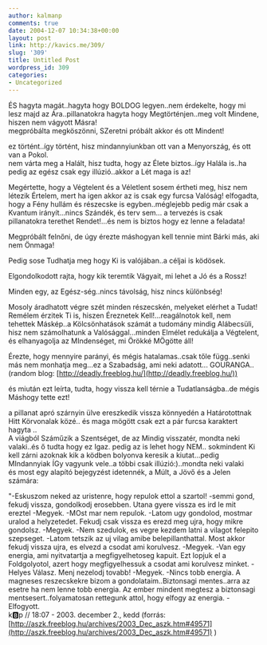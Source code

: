 ```yaml
---
author: kalmanp
comments: true
date: 2004-12-07 10:34:38+00:00
layout: post
link: http://kavics.me/309/
slug: '309'
title: Untitled Post
wordpress_id: 309
categories:
- Uncategorized
---
```


ÉS hagyta magát..hagyta hogy BOLDOG legyen..nem érdekelte, hogy mi lesz majd az Ára..pillanatokra hagyta hogy Megtörténjen..meg volt Mindene, hiszen nem vágyott Másra!  
megpróbálta megköszönni, SZeretni próbált akkor és ott Mindent!




ez történt..így történt, hisz mindannyiunkban ott van a Menyország, és ott van a Pokol.  
nem várta meg a Halált, hisz tudta, hogy az Élete biztos..így Halála is..ha pedig az egész csak egy illúzió..akkor a Lét maga is az!




Megértette, hogy a Végtelent és a Véletlent sosem értheti meg, hisz nem létezik Értelem, mert ha igen akkor az is csak egy furcsa Valóság! elfogadta, hogy a Fény hullám és részecske is egyben..méglejebb pedig már csak a Kvantum irányít...nincs Szándék, és terv sem... a tervezés is csak pillanatokra terethet Rendet!...és nem is biztos hogy ez lenne a feladata!




Megpróbált felnőni, de úgy érezte máshogyan kell tennie mint Bárki más, aki nem Önmaga!




Pedig sose Tudhatja meg hogy Ki is valójában..a céljai is ködösek.




Elgondolkodott rajta, hogy kik teremtik Vágyait, mi lehet a Jó és a Rossz!




Minden egy, az Egész-ség..nincs távolság, hisz nincs különbség!




Mosoly áradhatott végre szét minden részecskén, melyeket elérhet a Tudat! Remélem érzitek Ti is, hiszen Éreznetek Kell!...reagálnotok kell, nem tehettek Máskép..a Kölcsönhatások számát a tudomány mindig Alábecsüli, hisz nem számolhatunk a Valósággal...minden Elmélet redukálja a Végtelent, és elhanyagolja az MIndenséget, mi Örökké MÖgötte áll!




Érezte, hogy mennyire parányi, és mégis hatalamas..csak tőle függ..senki más nem monhatja meg...ez a Szabadság, ami neki adatott... GOURANGA..(random blog: [http://deadly.freeblog.hu/](http://deadly.freeblog.hu/))




és miután ezt leírta, tudta, hogy vissza kell térnie a Tudatlanságba..de mégis Máshogy tette ezt!




a pillanat apró szárnyin ülve ereszkedik vissza könnyedén a Határotottnak Hitt  Körvonalak közé.. és maga mögött csak ezt a pár furcsa karaktert hagyta ..   
A viágból Száműzik a Szentséget, de az Mindig visszatér, mondta neki valaki..és ő tudta hogy ez Igaz. pedig az is lehet hogy NEM.. sokmindent Ki kell zárni azoknak kik a ködben bolyonva keresik a kiutat...pedig MIndannyiak ÍGy vagyunk vele..a többi csak illúzió:)..mondta neki valaki  
és most egy alapító bejegyzést idetennék, a Múlt, a Jövő és a Jelen számára:




"-Eskuszom neked az uristenre, hogy repulok ettol a szartol! -semmi gond, fekudj vissza, gondolkodj erosebben. Utana gyere vissza es ird le mit ereztel -Megyek. -MOst mar nem repulok. -Latom ugy gondolod, mostmar uralod a helyzetedet. Fekudj csak vissza es erezd meg ujra, hogy mikre gondolsz. -Megyek. -Nem szedulok, es vegre kezdem latni a vilagot felepito szepseget. -Latom tetszik az uj vilag amibe belepillanthattal. Most akkor fekudj vissza ujra, es elvezd a csodat ami korulvesz. -Megyek. -Van egy energia, ami nyitvatartja a megfigyelhetoseg kapuit. Ezt lopjuk el a Foldgolyotol, azert hogy megfigyelhessuk a csodat ami korulvesz minket. -Helyes Válasz. Menj nezelodj tovabb! -Megyek. -Nincs tobb energia. A magneses reszecskekre bizom a gondolataim..Biztonsagi mentes..arra az esetre ha nem lenne tobb energia. Az ember mindent megtesz a biztonsagi mentsesert..folyamatosan rettegunk attol, hogy elfogy az energia. -Elfogyott.   
k:b:p // 18:07 -  2003. december 2., kedd  (forrás: [http://aszk.freeblog.hu/archives/2003_Dec_aszk.htm#49571](http://aszk.freeblog.hu/archives/2003_Dec_aszk.htm#49571) )
